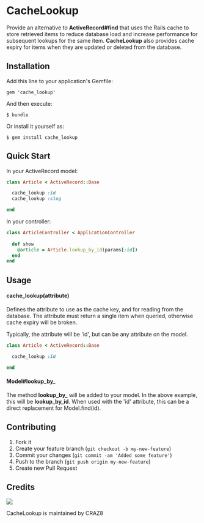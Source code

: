 # CacheLookup

Provide an alternative to **ActiveRecord#find** that uses the Rails cache to store retrieved items to reduce database load and increase
performance for subsequent lookups for the same item.  **CacheLookup** also provides cache expiry for items when they are updated
or deleted from the database. 

## Installation

Add this line to your application's Gemfile:

    gem 'cache_lookup'

And then execute:

    $ bundle

Or install it yourself as:

    $ gem install cache_lookup

## Quick Start

In your ActiveRecord model:

```ruby
class Article < ActiveRecord::Base

  cache_lookup :id
  cache_lookup :slug

end
```

In your controller:

```ruby
class ArticleController < ApplicationController
  
  def show
    @article = Article.lookup_by_id(params[:id])
  end
end
```

## Usage

#### cache_lookup(attribute)

Defines the attribute to use as the cache key, and for reading from the database.  The attribute must return a single item when queried, otherwise 
cache expiry will be broken.

Typically, the attribute will be 'id', but can be any attribute on the model.

```ruby
class Article < ActiveRecord::Base

  cache_lookup :id

end
```

#### Model#lookup_by_<attribute>

The method **lookup_by_<attribute>** will be added to your model.  In the above example, this will be **lookup_by_id**.  When used with the 'id' attribute,
this can be a direct replacement for Model.find(id).

## Contributing

1. Fork it
2. Create your feature branch (`git checkout -b my-new-feature`)
3. Commit your changes (`git commit -am 'Added some feature'`)
4. Push to the branch (`git push origin my-new-feature`)
5. Create new Pull Request

## Credits

[<img src="http://d1za39ny3bo0r4.cloudfront.net/assets/craz8-logo-8e807e1c44376d564da419a6d82ec5be.png">](http://craz8.com)

CacheLookup is maintained by CRAZ8
